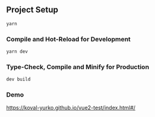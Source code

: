 ## Project Setup

```sh
yarn
```

### Compile and Hot-Reload for Development

```sh
yarn dev
```

### Type-Check, Compile and Minify for Production

```sh
dev build
```

### Demo
https://koval-yurko.github.io/vue2-test/index.html#/
